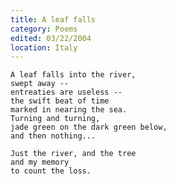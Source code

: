 ```yaml
---
title: A leaf falls
category: Poems
edited: 03/22/2004
location: Italy
---
```


    A leaf falls into the river,
    swept away --
    entreaties are useless --
    the swift beat of time
    marked in nearing the sea.
    Turning and turning,
    jade green on the dark green below,
    and then nothing...

    Just the river, and the tree
    and my memory
    to count the loss.



